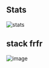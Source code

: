 ## Stats

![stats](https://github-readme-stats.vercel.app/api?username=tizu69)

## stack frfr

![image](https://github.com/tizu69/tizu69/assets/60812901/c14992f4-478d-4799-8003-dbfeb9901d69)
